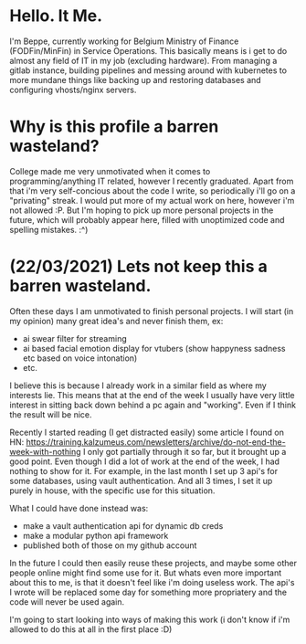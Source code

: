 # Hello. It Me.

I'm Beppe, currently working for Belgium Ministry of Finance (FODFin/MinFin) in Service Operations.
This basically means is i get to do almost any field of IT in my job (excluding hardware).
From managing a gitlab instance, building pipelines and messing around with kubernetes to more mundane things like
backing up and restoring databases and configuring vhosts/nginx servers.

# Why is this profile a barren wasteland?

College made me very unmotivated when it comes to programming/anything IT related, however I recently graduated.
Apart from that i'm very self-concious about the code I write, so periodically i'll go on a "privating" streak.
I would put more of my actual work on here, however i'm not allowed :P.
But I'm hoping to pick up more personal projects in the future, which will probably appear here, filled with unoptimized
code and spelling mistakes. :^)

# (22/03/2021) Lets not keep this a barren wasteland.

Often these days I am unmotivated to finish personal projects.
I will start (in my opinion) many great idea's and never finish them, ex:
- ai swear filter for streaming
- ai based facial emotion display for vtubers  (show happyness sadness etc based on voice intonation)
- etc.

I believe this is because I already work in a similar field as where my interests lie. 
This means that at the end of the week I usually have very little interest in sitting back down behind a pc again and "working".
Even if I think the result will be nice.

Recently I started reading (I get distracted easily) some article I found on HN: https://training.kalzumeus.com/newsletters/archive/do-not-end-the-week-with-nothing
I only got partially through it so far, but it brought up a good point. 
Even though I did a lot of work at the end of the week, I had nothing to show for it.
For example, in the last month I set up 3 api's for some databases, using vault authentication.
And all 3 times, I set it up purely in house, with the specific use for this situation.

What I could have done instead was:
- make a vault authentication api for dynamic db creds
- make a modular python api framework
- published both of those on my github account

In the future I could then easily reuse these projects, and maybe some other people online might find some use for it.
But whats even more important about this to me, is that it doesn't feel like i'm doing useless work.
The api's I wrote will be replaced some day for something more propriatery and the code will never be used again.


I'm going to start looking into ways of making this work (i don't know if i'm allowed to do this at all in the first place :D)


